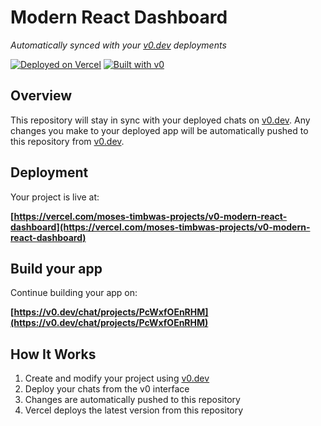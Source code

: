 # Modern React Dashboard

*Automatically synced with your [v0.dev](https://v0.dev) deployments*

[![Deployed on Vercel](https://img.shields.io/badge/Deployed%20on-Vercel-black?style=for-the-badge&logo=vercel)](https://vercel.com/moses-timbwas-projects/v0-modern-react-dashboard)
[![Built with v0](https://img.shields.io/badge/Built%20with-v0.dev-black?style=for-the-badge)](https://v0.dev/chat/projects/PcWxfOEnRHM)

## Overview

This repository will stay in sync with your deployed chats on [v0.dev](https://v0.dev).
Any changes you make to your deployed app will be automatically pushed to this repository from [v0.dev](https://v0.dev).

## Deployment

Your project is live at:

**[https://vercel.com/moses-timbwas-projects/v0-modern-react-dashboard](https://vercel.com/moses-timbwas-projects/v0-modern-react-dashboard)**

## Build your app

Continue building your app on:

**[https://v0.dev/chat/projects/PcWxfOEnRHM](https://v0.dev/chat/projects/PcWxfOEnRHM)**

## How It Works

1. Create and modify your project using [v0.dev](https://v0.dev)
2. Deploy your chats from the v0 interface
3. Changes are automatically pushed to this repository
4. Vercel deploys the latest version from this repository